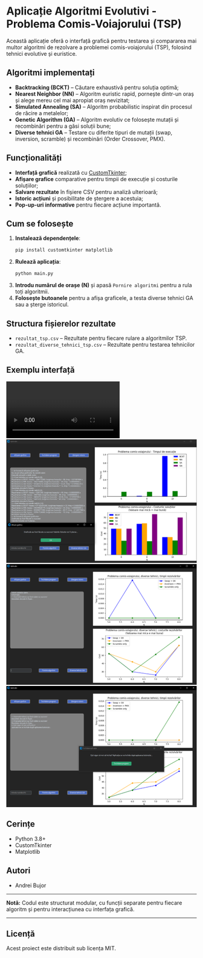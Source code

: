 # Aplicație Algoritmi Evolutivi - Problema Comis-Voiajorului (TSP)

Această aplicație oferă o interfață grafică pentru testarea și compararea mai multor algoritmi de rezolvare a problemei comis-voiajorului (TSP), folosind tehnici evolutive și euristice.

## Algoritmi implementați

- **Backtracking (BCKT)** – Căutare exhaustivă pentru soluția optimă;
- **Nearest Neighbor (NN)** – Algoritm euristic rapid, pornește dintr-un oraș și alege mereu cel mai apropiat oraș nevizitat;
- **Simulated Annealing (SA)** – Algoritm probabilistic inspirat din procesul de răcire a metalelor;
- **Genetic Algorithm (GA)** – Algoritm evolutiv ce folosește mutații și recombinări pentru a găsi soluții bune;
- **Diverse tehnici GA** – Testare cu diferite tipuri de mutații (swap, inversion, scramble) și recombinări (Order Crossover, PMX).

## Funcționalități

- **Interfață grafică** realizată cu [CustomTkinter](https://github.com/TomSchimansky/CustomTkinter);
- **Afișare grafice** comparative pentru timpii de execuție și costurile soluțiilor;
- **Salvare rezultate** în fișiere CSV pentru analiză ulterioară;
- **Istoric acțiuni** și posibilitate de ștergere a acestuia;
- **Pop-up-uri informative** pentru fiecare acțiune importantă.

## Cum se folosește

1. **Instalează dependențele**:
    ```bash
    pip install customtkinter matplotlib
    ```
2. **Rulează aplicația**:
    ```bash
    python main.py
    ```
3. **Introdu numărul de orașe (N)** și apasă `Pornire algoritmi` pentru a rula toți algoritmii.
4. **Folosește butoanele** pentru a afișa graficele, a testa diverse tehnici GA sau a șterge istoricul.

## Structura fișierelor rezultate

- `rezultat_tsp.csv` – Rezultate pentru fiecare rulare a algoritmilor TSP.
- `rezultat_diverse_tehnici_tsp.csv` – Rezultate pentru testarea tehnicilor GA.

## Exemplu interfață
![video](Demo.mp4)
![screenshot](Screenshot1.png)
![screenshot](Screenshot2.png)
![screenshot](Screenshot3.png)

## Cerințe

- Python 3.8+
- CustomTkinter
- Matplotlib

## Autori

- Andrei Bujor

---

**Notă:** Codul este structurat modular, cu funcții separate pentru fiecare algoritm și pentru interacțiunea cu interfața grafică.

---

## Licență

Acest proiect este distribuit sub licența MIT.
